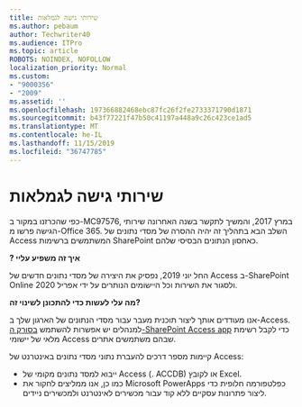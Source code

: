 ```yaml
---
title: שירותי גישה לגמלאות
ms.author: pebaum
author: Techwriter40
ms.audience: ITPro
ms.topic: article
ROBOTS: NOINDEX, NOFOLLOW
localization_priority: Normal
ms.custom:
- "9000356"
- "2009"
ms.assetid: ''
ms.openlocfilehash: 197366882468ebc87fc26f2fe2733371790d1871
ms.sourcegitcommit: b43f77221f47b50c41197a448a9c26c423ce1ad5
ms.translationtype: MT
ms.contentlocale: he-IL
ms.lasthandoff: 11/15/2019
ms.locfileid: "36747785"
---
```

# <a name="access-services-retirement"></a>שירותי גישה לגמלאות

כפי שהכרזנו במקור ב-MC97576, במרץ 2017, והמשיך לתקשר בשנה האחרונה שירותי הגישה פרשו מ-Office 365. השלב הבא בתהליך זה יהיה ההסרה של מסדי נתונים של Access המשתמשים ברשימות SharePoint כאחסון הנתונים הבסיסי שלהם.

**? איך זה משפיע עליי**

החל יוני 2019, נפסיק את היצירה של מסדי נתונים חדשים של Access ב-SharePoint Online ולסגור את השירות וכל היישומים הנותרים על ידי אפריל 2020.

**מה עלי לעשות כדי להתכונן לשינוי זה?**

אנו מעודדים אותך ליצור תוכנית מעבר עבור מסדי הנתונים של הארגון שלך ב-Access. למנהלים יש אפשרות להשתמש [בסורק ה-SharePoint Access app](https://github.com/SharePoint/PnP-Tools/tree/master/Solutions/SharePoint.AccessApp.Scanner) כדי לקבל רשימת מלאי של יישומי Access שבהם משתמשים אתרים.

קיימות מספר דרכים להעברת נתוני מסדי נתונים באינטרנט של Access:

- ייבוא למסד נתונים מקומי של Access (. ACCDB) או לקובץ Excel.
- כמו כן, אנו ממליצים לחקור את Microsoft PowerApps כפלטפורמה חלופית כדי ליצור פתרונות עסקיים ללא קוד עבור מכשירים לאינטרנט ולמכשירים ניידים.
